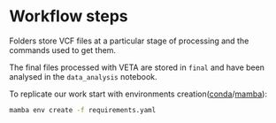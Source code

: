 # Workflow steps

Folders store VCF files at a particular stage of processing and the commands used to get them. 

The final files processed with VETA are stored in `final` and have been analysed in the `data_analysis` notebook.

To replicate our work start with environments creation([conda]()/[mamba]()):
```bash
mamba env create -f requirements.yaml
```
